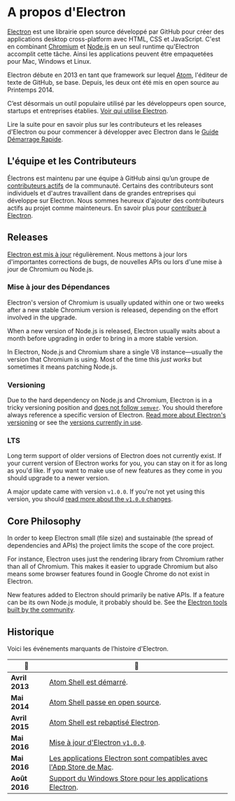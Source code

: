 # A propos d'Electron

[Electron](https://electron.atom.io) est une librairie open source développé par GitHub pour créer des applications desktop cross-platform avec HTML, CSS et JavaScript. C'est en combinant [Chromium](https://www.chromium.org/Home) et [Node.js](https://nodejs.org) en un seul runtime qu'Electron accomplit cette tâche. Ainsi les applications peuvent être empaquetées pour Mac, Windows et Linux.

Electron débute en 2013 en tant que framework sur lequel [Atom](https://atom.io), l'éditeur de texte de GitHub, se base. Depuis, les deux ont été mis en open source au Printemps 2014.

C’est désormais un outil populaire utilisé par les développeurs open source, startups et entreprises établies. [Voir qui utilise Electron](https://electron.atom.io/apps/).

Lire la suite pour en savoir plus sur les contributeurs et les releases d'Electron ou pour commencer à développer avec Electron dans le [Guide Démarrage Rapide](quick-start.md).

## L'équipe et les Contributeurs

Électrons est maintenu par une équipe à GitHub ainsi qu’un groupe de [contributeurs actifs](https://github.com/electron/electron/graphs/contributors) de la communauté. Certains des contributeurs sont individuels et d'autres travaillent dans de grandes entreprises qui développe sur Electron. Nous sommes heureux d'ajouter des contributeurs actifs au projet comme mainteneurs. En savoir plus pour [contribuer à Electron](https://github.com/electron/electron/blob/master/CONTRIBUTING.md).

## Releases

[Electron est mis à jour](https://github.com/electron/electron/releases) régulièrement. Nous mettons à jour lors d'importantes corrections de bugs, de nouvelles APIs ou lors d'une mise à jour de Chromium ou Node.js.

### Mise à jour des Dépendances

Electron's version of Chromium is usually updated within one or two weeks after a new stable Chromium version is released, depending on the effort involved in the upgrade.

When a new version of Node.js is released, Electron usually waits about a month before upgrading in order to bring in a more stable version.

In Electron, Node.js and Chromium share a single V8 instance—usually the version that Chromium is using. Most of the time this *just works* but sometimes it means patching Node.js.

### Versioning

Due to the hard dependency on Node.js and Chromium, Electron is in a tricky versioning position and [does not follow `semver`](http://semver.org). You should therefore always reference a specific version of Electron. [Read more about Electron's versioning](https://electron.atom.io/docs/tutorial/electron-versioning/) or see the [versions currently in use](https://electron.atom.io/#electron-versions).

### LTS

Long term support of older versions of Electron does not currently exist. If your current version of Electron works for you, you can stay on it for as long as you'd like. If you want to make use of new features as they come in you should upgrade to a newer version.

A major update came with version `v1.0.0`. If you're not yet using this version, you should [read more about the `v1.0.0` changes](https://electron.atom.io/blog/2016/05/11/electron-1-0).

## Core Philosophy

In order to keep Electron small (file size) and sustainable (the spread of dependencies and APIs) the project limits the scope of the core project.

For instance, Electron uses just the rendering library from Chromium rather than all of Chromium. This makes it easier to upgrade Chromium but also means some browser features found in Google Chrome do not exist in Electron.

New features added to Electron should primarily be native APIs. If a feature can be its own Node.js module, it probably should be. See the [Electron tools built by the community](https://electron.atom.io/community).

## Historique

Voici les événements marquants de l’histoire d'Electron.

| :calendar:     | :tada:                                                                                                                                       |
| -------------- | -------------------------------------------------------------------------------------------------------------------------------------------- |
| **Avril 2013** | [Atom Shell est démarré](https://github.com/electron/electron/commit/6ef8875b1e93787fa9759f602e7880f28e8e6b45).                              |
| **Mai 2014**   | [Atom Shell passe en open source](http://blog.atom.io/2014/05/06/atom-is-now-open-source.html).                                              |
| **Avril 2015** | [Atom Shell est rebaptisé Electron](https://github.com/electron/electron/pull/1389).                                                         |
| **Mai 2016**   | [Mise à jour d'Electron `v1.0.0`](https://electron.atom.io/blog/2016/05/11/electron-1-0).                                                    |
| **Mai 2016**   | [Les applications Electron sont compatibles avec l'App Store de Mac](https://electron.atom.io/docs/tutorial/mac-app-store-submission-guide). |
| **Août 2016**  | [Support du Windows Store pour les applications Electron](https://electron.atom.io/docs/tutorial/windows-store-guide).                       |